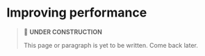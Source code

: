 # Improving performance

> 🚧 **UNDER CONSTRUCTION**
>
> This page or paragraph is yet to be written. Come back later.
